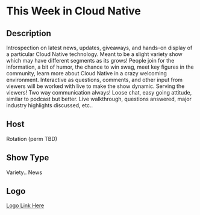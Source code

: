 # This Week in Cloud Native  
## Description
Introspection on latest news, updates, giveaways, and hands-on display of a particular Cloud Native technology. Meant to be a slight variety show which may have different segments as its grows!
People join for the information, a bit of humor, the chance to win swag, meet key figures in the community, learn more about Cloud Native in a crazy welcoming environment. Interactive as questions, comments, and other input from viewers will be worked with live to make the show dynamic.
Serving the viewers! Two way communication always!
Loose chat, easy going attitude, similar to podcast but better.
Live walkthrough, questions answered, major industry highlights discussed, etc..
## Host
Rotation (perm TBD)
## Show Type
Variety..  News
## Logo
[Logo Link Here](https://drive.google.com/drive/u/1/folders/1SOqaw7loRynbK-Ync_p8TFKEr9oJPrbv)
